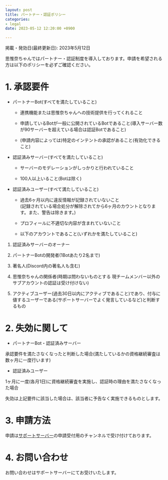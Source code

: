 ```yaml
---
layout: post
title: パートナー・認証ポリシー
categories:
- legal
date: 2023-05-12 12:20:00 +0900

---
```

掲載・発効日(最終更新日): 2023年5月12日

思惟奈ちゃんではパートナー・認証制度を導入しております。申請を希望される方は以下のポリシーを必ずご確認ください。

# 1. 承認要件

-   パートナーBot(すべてを満たしていること)

    -   連携機能または思惟奈ちゃんへの技術提供を行ってくれること

    -   申請しているBotが一般に公開されているBotであること(導入サーバー数が90サーバーを超えている場合は認証Botであること)

    -   (申請内容によっては)特定のインテントの承認があること(有効化できること)

-   認証済みサーバー(すべてを満たしていること)

    -   サーバーのモデレーションがしっかりと行われていること

    -   100人以上いること(Botは除く)

-   認証済みユーザー(すべて満たしていること)

    -   過去6ヶ月以内に違反情報が記録されていないこと\
        (記録されている場合処分が解除されてから6ヶ月のカウントとなります。また、警告は除きます。)

    -   プロフィールに不適切な内容が含まれていないこと

    -   以下のアカウントであること(いずれかを満たしていること)

1.  認証済みサーバーのオーナー

2.  パートナーBotの開発者(1Botあたり2名まで)

3.  著名人(Discord内の著名人も含む)

4.  思惟奈ちゃんの関係者(時期は問わないものとする
    現チームメンバー以外のサブアカウントの認証は受け付けない)

5.  アクティブユーザー(過去30日以内にアクティブであること)であり、付与に値するユーザーである(サポートサーバーでよく発言しているなど)と判断するもの

# 2. 失効に関して

-   パートナーBot・認証済みサーバー

承認要件を満たさなくなったと判断した場合(満たしているかの資格継続審査は数ヶ月に一度行います)

-   認証済みユーザー

1ヶ月に一度(各月1日)に資格継続審査を実施し、認証時の理由を満たさなくなった場合

失効は上記要件に該当した場合は、該当者に予告なく実施できるものとします。

# 3. 申請方法

申請は[サポートサーバー](https://sina-chan.com/discord)の申請受付用のチャンネルで受け付けております。

# 4. お問い合わせ

お問い合わせはサポートサーバーにてお受けいたします。

